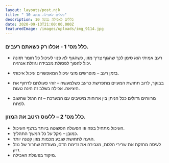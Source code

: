 ```yaml
---
layout: layouts/post.njk
title: " 10 כללים לאכילה נכונה"
description: 10 כללים לאכילה נכונה
date: 2020-09-13T21:00:00.000Z
featuredImage: /images/uploads/img_9114.jpg
---
```

### כלל מס' 1 - אכלו רק כשאתם רעבים.
* רעב אמיתי הוא סימן לכך שהגוף צריך מזון, כשהגוף לא פנוי לעיכול כל חומר תזונה יכול להפוך לפסולת מכבידה וגוזלת אנרגיה.

* בזמן רעב – מופרשים מיצי עיכול המאפשרים עיכול איכותי.
* בבוקר, לרוב תחושת המעיים מתפרשת כרעב כשלמעשה – זוהי פעולתם לדחוף את היציאה. אכילה בשלב זה הינה טעות.
* מרווחים גדולים ככל הניתן בין ארוחות מיטיבים עם המערכת – זה הרגל שחשוב לפתח.

### כלל מס' 2 – ללעוס היטב את המזון. 
* העיכול מתחיל בפה וזו הפעולה הפשוטה ביותר ברצף העיכול.
* כמובן – מקל על כל המשך התהליך. 
* הגעה לתחושת שובע מכמות מזון קטנה יותר. 
* לעיסה מחזקת את שרירי הלסת, מגבירה את זרימת הדם, מעודדת שחרור של נוזל רוק. 
* מיקוד בפעולת האכילה.
